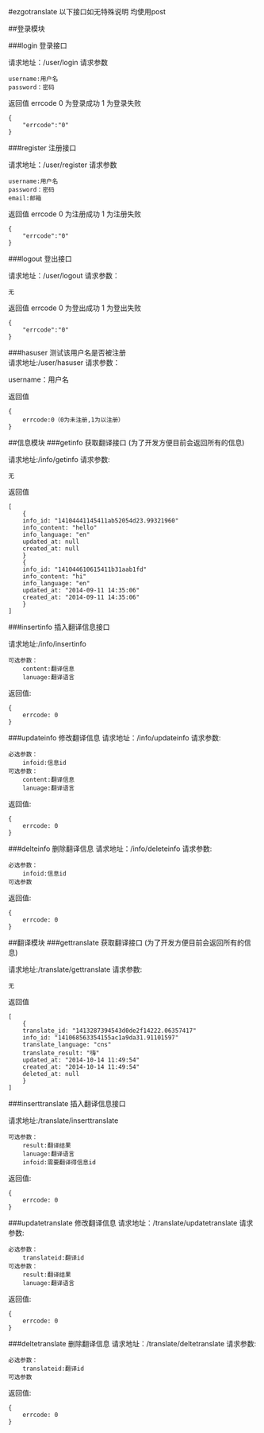 #ezgotranslate
以下接口如无特殊说明 均使用post

##登录模块

###login
登录接口

请求地址：/user/login
请求参数

    username:用户名
    password：密码
    
返回值 
errcode 
0 为登录成功 
1 为登录失败

    {
        "errcode":"0"
    }
    
###register
注册接口

请求地址：/user/register
请求参数

    username:用户名
    password：密码
    email:邮箱
    
返回值 
errcode 
0 为注册成功 
1 为注册失败

    {
        "errcode":"0"
    }
    
###logout
登出接口

请求地址：/user/logout
请求参数：

    无
    
返回值 
errcode 
0 为登出成功 
1 为登出失败

    {
        "errcode":"0"
    }
###hasuser
测试该用户名是否被注册  
请求地址:/user/hasuser
请求参数：

username：用户名

返回值

    {
        errcode:0（0为未注册,1为以注册）
    }  
##信息模块
###getinfo
获取翻译接口
(为了开发方便目前会返回所有的信息)

请求地址:/info/getinfo
请求参数:

    无

返回值

    [
        {
        info_id: "14104441145411ab52054d23.99321960"
        info_content: "hello"
        info_language: "en"
        updated_at: null
        created_at: null
        }
        {
        info_id: "141044610615411b31aab1fd"
        info_content: "hi"
        info_language: "en"
        updated_at: "2014-09-11 14:35:06"
        created_at: "2014-09-11 14:35:06"
        }
    ]
###insertinfo
插入翻译信息接口

请求地址:/info/insertinfo

    可选参数：
        content:翻译信息
        lanuage:翻译语言

返回值:

    {
        errcode: 0
    }
###updateinfo
   修改翻译信息
请求地址：/info/updateinfo
请求参数:
    
    必选参数：
        infoid:信息id
    可选参数：
        content:翻译信息
        lanuage:翻译语言

返回值:

    {
        errcode: 0
    }

###delteinfo
删除翻译信息
请求地址：/info/deleteinfo
请求参数:
    
    必选参数：
        infoid:信息id
    可选参数

返回值:

    {
        errcode: 0
    }
##翻译模块
###gettranslate
获取翻译接口
(为了开发方便目前会返回所有的信息)

请求地址:/translate/gettranslate
请求参数:

    无

返回值

    [
        {
        translate_id: "1413287394543d0de2f14222.06357417"
        info_id: "141068563354155ac1a9da31.91101597"
        translate_language: "cns"
        translate_result: "嗨"
        updated_at: "2014-10-14 11:49:54"
        created_at: "2014-10-14 11:49:54"
        deleted_at: null
        }
    ]
###inserttranslate
插入翻译信息接口

请求地址:/translate/inserttranslate

    可选参数：
        result:翻译结果
        lanuage:翻译语言
        infoid:需要翻译得信息id

返回值:

    {
        errcode: 0
    }
###updatetranslate
   修改翻译信息
请求地址：/translate/updatetranslate
请求参数:
    
    必选参数：
        translateid:翻译id
    可选参数：
        result:翻译结果
        lanuage:翻译语言

返回值:

    {
        errcode: 0
    }

###deltetranslate
删除翻译信息
请求地址：/translate/deltetranslate
请求参数:
    
    必选参数：
        translateid:翻译id
    可选参数

返回值:

    {
        errcode: 0
    }
    
    
